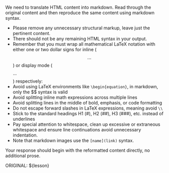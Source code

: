 We need to translate HTML content into markdown. Read through the original content and then reproduce the same content using markdown syntax.

- Please remove any unnecessary structural markup, leave just the pertinent content.
- There should not be any remaining HTML syntax in your output.
- Remember that you must wrap all mathematical LaTeX notation with either one or two dollar signs for inline ($$ ... $$) or display mode ($$$$ ... $$$$) respectively:
- Avoid using LaTeX environments like `\begin{equation}`, in markdown, only the $$ syntax is valid
- Avoid splitting inline math expressions across multiple lines
- Avoid splitting lines in the middle of bold, emphasis, or code formatting
- Do not escape forward slashes in LaTeX expressions, meaning avoid `\\`
- Stick to the standard headings H1 (#), H2 (##), H3 (###), etc. instead of underlines
- Pay special attention to whitespace, clean up excessive or extraneous whitespace and ensure line continuations avoid unnecessary indentation.
- Note that markdown images use the `[name](link)` syntax.

Your response should begin with the reformatted content directly, no additional prose.

ORIGINAL:
${lesson}